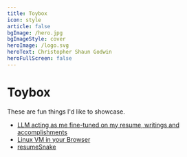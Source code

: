```yaml
---
title: Toybox
icon: style
article: false
bgImage: /hero.jpg
bgImageStyle: cover
heroImage: /logo.svg
heroText: Christopher Shaun Godwin
heroFullScreen: false
---
```


# Toybox

These are fun things I'd like to showcase.

* [LLM acting as me fine-tuned on my resume, writings and accomplishments](/toybox/resumeChat)
* [Linux VM in your Browser](/toybox/browserOS)
* [resumeSnake](/toybox/resumeGame)